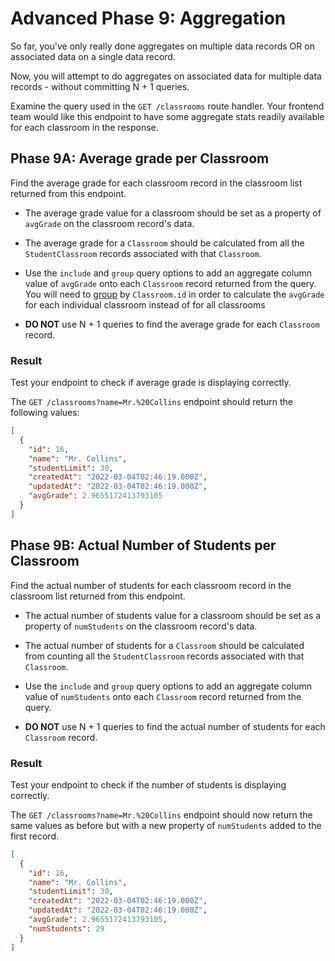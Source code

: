 # Advanced Phase 9: Aggregation

So far, you've only really done aggregates on multiple data records OR on
associated data on a single data record.

Now, you will attempt to do aggregates on associated data for multiple data
records - without committing N + 1 queries.

Examine the query used in the `GET /classrooms` route handler. Your frontend
team would like this endpoint to have some aggregate stats readily available for
each classroom in the response.

## Phase 9A: Average grade per Classroom

Find the average grade for each classroom record in the classroom list returned
from this endpoint. 

- The average grade value for a classroom should be set as a property of
`avgGrade` on the classroom record's data.

- The average grade for a `Classroom` should be calculated from all the
`StudentClassroom` records associated with that `Classroom`.

- Use the `include` and `group` query options to add an aggregate column value
of `avgGrade` onto each `Classroom` record returned from the query. You will
need to [group] by `Classroom.id` in order to calculate the `avgGrade` for each
individual classroom instead of for all classrooms

- **DO NOT** use N + 1 queries to find the average grade for each `Classroom`
record.

### Result

Test your endpoint to check if average grade is displaying correctly.

The `GET /classrooms?name=Mr.%20Collins` endpoint should return the following
values:

```json
[
  {
    "id": 16,
    "name": "Mr. Collins",
    "studentLimit": 30,
    "createdAt": "2022-03-04T02:46:19.000Z",
    "updatedAt": "2022-03-04T02:46:19.000Z",
    "avgGrade": 2.9655172413793105
  }
]
```

## Phase 9B: Actual Number of Students per Classroom

Find the actual number of students for each classroom record in the classroom
list returned from this endpoint. 

- The actual number of students value for a classroom should be set as a
property of `numStudents` on the classroom record's data.

- The actual number of students for a `Classroom` should be calculated from
counting all the `StudentClassroom` records associated with that `Classroom`.

- Use the `include` and `group` query options to add an aggregate column value
of `numStudents` onto each `Classroom` record returned from the query. 

- **DO NOT** use N + 1 queries to find the actual number of students for each
`Classroom` record.

### Result

Test your endpoint to check if the number of students is displaying correctly.

The `GET /classrooms?name=Mr.%20Collins` endpoint should now return the same
values as before but with a new property of `numStudents` added to the first
record.

```json
[
  {
    "id": 16,
    "name": "Mr. Collins",
    "studentLimit": 30,
    "createdAt": "2022-03-04T02:46:19.000Z",
    "updatedAt": "2022-03-04T02:46:19.000Z",
    "avgGrade": 2.9655172413793105,
    "numStudents": 29
  }
]
```

[group]: https://sequelize.org/master/manual/model-querying-basics.html#grouping